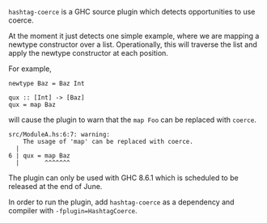`hashtag-coerce` is a GHC source plugin which detects opportunities to use coerce.

At the moment it just detects one simple example, where we are mapping a newtype
constructor over a list. Operationally, this will traverse the list and apply
the newtype constructor at each position.

For example,


```
newtype Baz = Baz Int

qux :: [Int] -> [Baz]
qux = map Baz
```

will cause the plugin to warn that the `map Foo` can be replaced with `coerce`.


```
src/ModuleA.hs:6:7: warning:
    The usage of 'map' can be replaced with coerce.
  |
6 | qux = map Baz
  |       ^^^^^^^
```

The plugin can only be used with GHC 8.6.1 which is scheduled to be released at
the end of June.

In order to run the plugin, add `hashtag-coerce` as a dependency and
compiler with `-fplugin=HashtagCoerce`.

